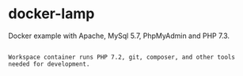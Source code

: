 # docker-lamp
Docker example with Apache, MySql 5.7, PhpMyAdmin and PHP 7.3.

```

Workspace container runs PHP 7.2, git, composer, and other tools needed for development.


